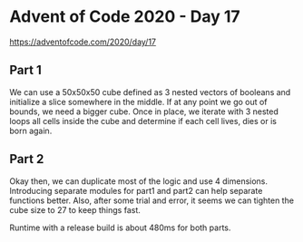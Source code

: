 # Advent of Code 2020 - Day 17

https://adventofcode.com/2020/day/17

## Part 1

We can use a 50x50x50 cube defined as 3 nested vectors of booleans and initialize a slice somewhere in the middle. If at any point we go out of bounds, we need a bigger cube. Once in place, we iterate with 3 nested loops all cells inside the cube and determine if each cell lives, dies or is born again.

## Part 2

Okay then, we can duplicate most of the logic and use 4 dimensions. Introducing separate modules for part1 and part2 can help separate functions better. Also, after some trial and error, it seems we can tighten the cube size to 27 to keep things fast.

Runtime with a release build is about 480ms for both parts.
